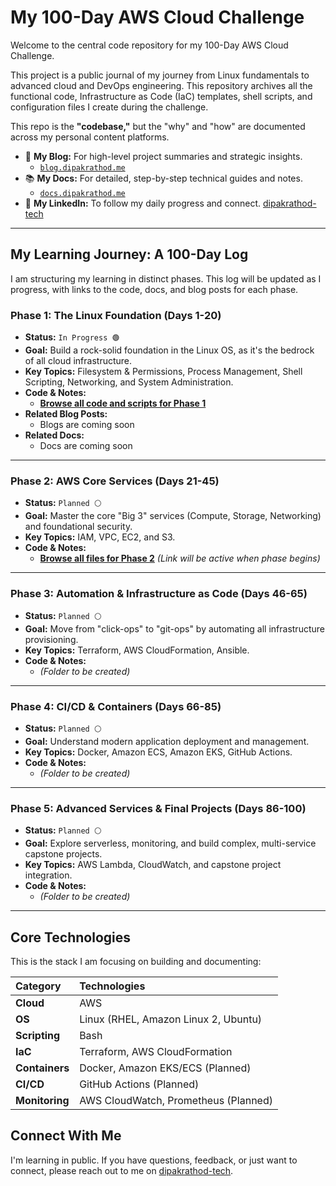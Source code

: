# My 100-Day AWS Cloud Challenge

Welcome to the central code repository for my 100-Day AWS Cloud Challenge.

This project is a public journal of my journey from Linux fundamentals to advanced cloud and DevOps engineering. This repository archives all the functional code, Infrastructure as Code (IaC) templates, shell scripts, and configuration files I create during the challenge.

This repo is the **"codebase,"** but the "why" and "how" are documented across my personal content platforms.

* 📖 **My Blog:** For high-level project summaries and strategic insights.
    * [`blog.dipakrathod.me`](https://blog.dipakrathod.me)
* 📚 **My Docs:** For detailed, step-by-step technical guides and notes.
    * [`docs.dipakrathod.me`](https://docs.dipakrathod.me)
* 💼 **My LinkedIn:** To follow my daily progress and connect.
    [dipakrathod-tech](https://www.linkedin.com/in/dipakrathod-tech)

---

## My Learning Journey: A 100-Day Log

I am structuring my learning in distinct phases. This log will be updated as I progress, with links to the code, docs, and blog posts for each phase.

### Phase 1: The Linux Foundation (Days 1-20)

* **Status:** `In Progress 🟢`
* **Goal:** Build a rock-solid foundation in the Linux OS, as it's the bedrock of all cloud infrastructure.
* **Key Topics:** Filesystem & Permissions, Process Management, Shell Scripting, Networking, and System Administration.
* **Code & Notes:**
    * **[Browse all code and scripts for Phase 1](./01-linux-fundamentals/)**
* **Related Blog Posts:**
    * Blogs are coming soon
* **Related Docs:**
    * Docs are coming soon

---

### Phase 2: AWS Core Services (Days 21-45)

* **Status:** `Planned ⚪`
* **Goal:** Master the core "Big 3" services (Compute, Storage, Networking) and foundational security.
* **Key Topics:** IAM, VPC, EC2, and S3.
* **Code & Notes:**
    * **[Browse all files for Phase 2](./02-aws-core-services/)** *(Link will be active when phase begins)*

---

### Phase 3: Automation & Infrastructure as Code (Days 46-65)

* **Status:** `Planned ⚪`
* **Goal:** Move from "click-ops" to "git-ops" by automating all infrastructure provisioning.
* **Key Topics:** Terraform, AWS CloudFormation, Ansible.
* **Code & Notes:**
    * *(Folder to be created)*

---

### Phase 4: CI/CD & Containers (Days 66-85)

* **Status:** `Planned ⚪`
* **Goal:** Understand modern application deployment and management.
* **Key Topics:** Docker, Amazon ECS, Amazon EKS, GitHub Actions.
* **Code & Notes:**
    * *(Folder to be created)*

---

### Phase 5: Advanced Services & Final Projects (Days 86-100)

* **Status:** `Planned ⚪`
* **Goal:** Explore serverless, monitoring, and build complex, multi-service capstone projects.
* **Key Topics:** AWS Lambda, CloudWatch, and capstone project integration.
* **Code & Notes:**
    * *(Folder to be created)*

---

## Core Technologies

This is the stack I am focusing on building and documenting:

| Category | Technologies |
| :--- | :--- |
| **Cloud** | AWS |
| **OS** | Linux (RHEL, Amazon Linux 2, Ubuntu) |
| **Scripting** | Bash |
| **IaC** | Terraform, AWS CloudFormation |
| **Containers** | Docker, Amazon EKS/ECS (Planned) |
| **CI/CD** | GitHub Actions (Planned) |
| **Monitoring**| AWS CloudWatch, Prometheus (Planned) |

## Connect With Me

I'm learning in public. If you have questions, feedback, or just want to connect, please reach out to me on [dipakrathod-tech](https://www.linkedin.com/in/dipakrathod-tech).